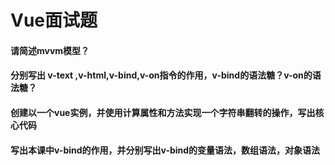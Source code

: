 # Vue面试题

#### 请简述mvvm模型？



#### 分别写出 v-text ,v-html,v-bind,v-on指令的作用，v-bind的语法糖？v-on的语法糖？



#### 创建以一个vue实例，并使用计算属性和方法实现一个字符串翻转的操作，写出核心代码



#### 写出本课中v-bind的作用，并分别写出v-bind的变量语法，数组语法，对象语法





